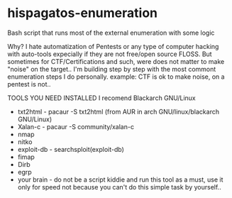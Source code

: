 # hispagatos-enumeration
Bash script that runs most of the external enumeration with some logic

Why?
I hate automatization of Pentests or any type of computer hacking with auto-tools expecially
if they are not free/open source FLOSS.
But sometimes for CTF/Certifications and such, were does not matter to make "noise" on the target.. 
I'm building step by step with the most commont enumeration steps I do personally.
example: 
CTF is ok to make noise, on a pentest is not..


TOOLS YOU NEED INSTALLED
I recomend Blackarch GNU/Linux

- txt2html - pacaur -S txt2html (from AUR in arch GNU/linux/blackarch GNU/Linux)
- Xalan-c - pacaur -S community/xalan-c 
- nmap
- nitko
- exploit-db - searchsploit(exploit-db)
- fimap
- Dirb
- egrp
- your brain - do not be a script kiddie and run this tool as a must, use it only for speed
not because you can't do this simple task by yourself.. 
